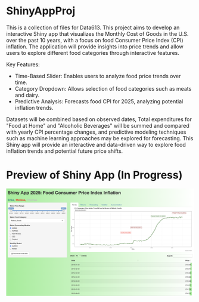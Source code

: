 # ShinyAppProj
This is a collection of files for Data613. This project aims to develop an interactive Shiny app that visualizes the Monthly Cost of Goods in the U.S. over the past 10 years, with a focus on food Consumer Price Index (CPI) inflation. The application will provide insights into price trends and allow users to explore different food categories through interactive features.

Key Features:
- Time-Based Slider: Enables users to analyze food price trends over time.
- Category Dropdown: Allows selection of food categories such as meats and dairy.
- Predictive Analysis: Forecasts food CPI for 2025, analyzing potential inflation trends.

Datasets will be combined based on observed dates, Total expenditures for "Food at Home" and "Alcoholic Beverages" will be summed and compared with yearly CPI percentage changes, and predictive modeling techniques such as machine learning approaches may be explored for forecasting. This Shiny app will provide an interactive and data-driven way to explore food inflation trends and potential future price shifts.


# Preview of Shiny App (In Progress)

![](images/updated_shiny_dashboard.png)
